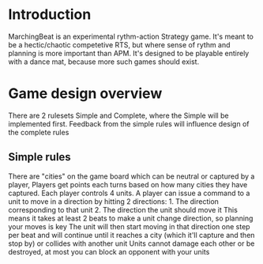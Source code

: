 # Introduction
MarchingBeat is an experimental rythm-action Strategy game.
It's meant to be a hectic/chaotic competetive RTS, but where sense of rythm and planning
is more important than APM.
It's designed to be playable entirely with a dance mat, because more such games should exist.

# Game design overview
There are 2 rulesets Simple and Complete, where the Simple will be implemented first.
Feedback from the simple rules will influence design of the complete rules

## Simple rules
There are "cities" on the game board which can be neutral or captured by a player,
Players get points each turns based on how many cities they have captured.
Each player controls 4 units.
A player can issue a command to a unit to move in a direction by hitting 2 directions:
    1. The direction corresponding to that unit
    2. The direction the unit should move it
    This means it takes at least 2 beats to make a unit change direction, so planning your moves is key
The unit will then start moving in that direction one step per beat and will continue until it
reaches a city (which it'll capture and then stop by) or collides with another unit
Units cannot damage each other or be destroyed, at most you can block an opponent with your units
